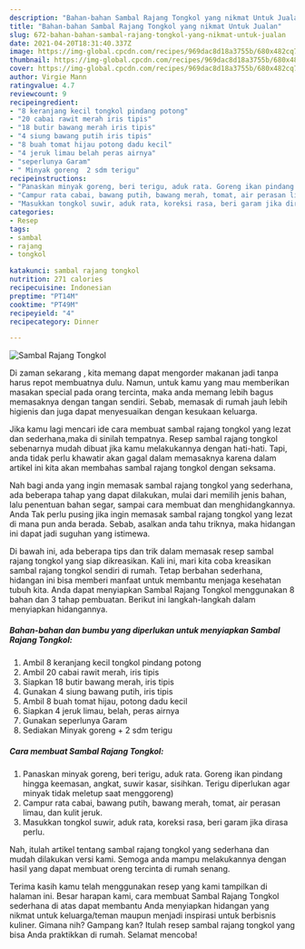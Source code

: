 ```yaml
---
description: "Bahan-bahan Sambal Rajang Tongkol yang nikmat Untuk Jualan"
title: "Bahan-bahan Sambal Rajang Tongkol yang nikmat Untuk Jualan"
slug: 672-bahan-bahan-sambal-rajang-tongkol-yang-nikmat-untuk-jualan
date: 2021-04-20T18:31:40.337Z
image: https://img-global.cpcdn.com/recipes/969dac8d18a3755b/680x482cq70/sambal-rajang-tongkol-foto-resep-utama.jpg
thumbnail: https://img-global.cpcdn.com/recipes/969dac8d18a3755b/680x482cq70/sambal-rajang-tongkol-foto-resep-utama.jpg
cover: https://img-global.cpcdn.com/recipes/969dac8d18a3755b/680x482cq70/sambal-rajang-tongkol-foto-resep-utama.jpg
author: Virgie Mann
ratingvalue: 4.7
reviewcount: 9
recipeingredient:
- "8 keranjang kecil tongkol pindang potong"
- "20 cabai rawit merah iris tipis"
- "18 butir bawang merah iris tipis"
- "4 siung bawang putih iris tipis"
- "8 buah tomat hijau potong dadu kecil"
- "4 jeruk limau belah peras airnya"
- "seperlunya Garam"
- " Minyak goreng  2 sdm terigu"
recipeinstructions:
- "Panaskan minyak goreng, beri terigu, aduk rata. Goreng ikan pindang hingga keemasan, angkat, suwir kasar, sisihkan. Terigu diperlukan agar minyak tidak meletup saat menggoreng)"
- "Campur rata cabai, bawang putih, bawang merah, tomat, air perasan limau, dan kulit jeruk."
- "Masukkan tongkol suwir, aduk rata, koreksi rasa, beri garam jika dirasa perlu."
categories:
- Resep
tags:
- sambal
- rajang
- tongkol

katakunci: sambal rajang tongkol 
nutrition: 271 calories
recipecuisine: Indonesian
preptime: "PT14M"
cooktime: "PT49M"
recipeyield: "4"
recipecategory: Dinner

---
```



![Sambal Rajang Tongkol](https://img-global.cpcdn.com/recipes/969dac8d18a3755b/680x482cq70/sambal-rajang-tongkol-foto-resep-utama.jpg)

Di zaman  sekarang , kita memang dapat mengorder makanan jadi tanpa harus repot membuatnya dulu. Namun, untuk kamu yang mau memberikan masakan special pada orang tercinta, maka anda memang lebih bagus memasaknya dengan tangan sendiri. Sebab, memasak di rumah jauh lebih higienis dan juga dapat menyesuaikan dengan kesukaan keluarga.

Jika kamu lagi mencari ide cara membuat sambal rajang tongkol yang lezat dan sederhana,maka di sinilah tempatnya. Resep sambal rajang tongkol  sebenarnya mudah dibuat jika kamu melakukannya dengan hati-hati. Tapi, anda tidak perlu khawatir akan gagal dalam memasaknya 
karena dalam artikel ini kita akan membahas sambal rajang tongkol dengan seksama.  



Nah bagi anda yang ingin memasak sambal rajang tongkol yang sederhana, ada beberapa tahap yang dapat dilakukan, mulai dari memilih jenis bahan, lalu penentuan bahan segar, sampai cara membuat dan menghidangkannya. Anda Tak perlu pusing jika ingin memasak sambal rajang tongkol yang lezat di mana pun anda berada. Sebab, asalkan anda  tahu triknya, maka hidangan ini dapat jadi suguhan yang istimewa.

Di bawah ini, ada beberapa tips dan trik dalam memasak resep sambal rajang tongkol yang siap dikreasikan. Kali ini, mari kita coba kreasikan sambal rajang tongkol sendiri di rumah. Tetap berbahan sederhana, hidangan ini bisa memberi manfaat untuk membantu menjaga kesehatan tubuh kita. Anda dapat menyiapkan Sambal Rajang Tongkol menggunakan 8 bahan dan 3 tahap pembuatan. Berikut ini langkah-langkah dalam menyiapkan hidangannya.

<!--inarticleads1-->

##### Bahan-bahan dan bumbu yang diperlukan untuk menyiapkan Sambal Rajang Tongkol:

1. Ambil 8 keranjang kecil tongkol pindang potong
1. Ambil 20 cabai rawit merah, iris tipis
1. Siapkan 18 butir bawang merah, iris tipis
1. Gunakan 4 siung bawang putih, iris tipis
1. Ambil 8 buah tomat hijau, potong dadu kecil
1. Siapkan 4 jeruk limau, belah, peras airnya
1. Gunakan seperlunya Garam
1. Sediakan  Minyak goreng + 2 sdm terigu




<!--inarticleads2-->

##### Cara membuat Sambal Rajang Tongkol:

1. Panaskan minyak goreng, beri terigu, aduk rata. Goreng ikan pindang hingga keemasan, angkat, suwir kasar, sisihkan. Terigu diperlukan agar minyak tidak meletup saat menggoreng)
1. Campur rata cabai, bawang putih, bawang merah, tomat, air perasan limau, dan kulit jeruk.
1. Masukkan tongkol suwir, aduk rata, koreksi rasa, beri garam jika dirasa perlu.




Nah, itulah artikel tentang  sambal rajang tongkol  yang sederhana dan mudah dilakukan versi kami. Semoga anda mampu melakukannya dengan hasil yang dapat membuat oreng tercinta di rumah senang. 

Terima kasih kamu telah menggunakan resep yang kami tampilkan di halaman ini. Besar harapan kami, cara membuat  Sambal Rajang Tongkol sederhana di atas dapat membantu Anda menyiapkan hidangan yang nikmat untuk keluarga/teman maupun menjadi inspirasi untuk berbisnis kuliner. Gimana nih? Gampang kan? Itulah resep sambal rajang tongkol yang bisa Anda praktikkan di rumah. Selamat mencoba!

